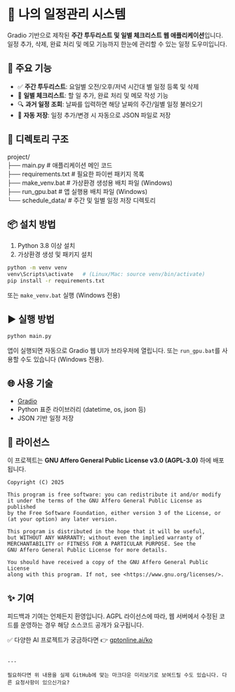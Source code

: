 
# 📅 나의 일정관리 시스템

Gradio 기반으로 제작된 **주간 투두리스트 및 일별 체크리스트 웹 애플리케이션**입니다.  
일정 추가, 삭제, 완료 처리 및 메모 기능까지 한눈에 관리할 수 있는 일정 도우미입니다.


## 🔧 주요 기능

- ✅ **주간 투두리스트**: 요일별 오전/오후/저녁 시간대 별 일정 등록 및 삭제
- 📝 **일별 체크리스트**: 할 일 추가, 완료 처리 및 메모 작성 기능
- 🔍 **과거 일정 조회**: 날짜를 입력하면 해당 날짜의 주간/일별 일정 불러오기
- 💾 **자동 저장**: 일정 추가/변경 시 자동으로 JSON 파일로 저장


## 📁 디렉토리 구조


project/  <br>
├── main.py              # 애플리케이션 메인 코드 <br>
├── requirements.txt     # 필요한 파이썬 패키지 목록 <br>
├── make\_venv.bat        # 가상환경 생성용 배치 파일 (Windows)  <br>
├── run\_gpu.bat          # 앱 실행용 배치 파일 (Windows)  <br>
└── schedule\_data/       # 주간 및 일별 일정 저장 디렉토리  <br>


## 📦 설치 방법

1. Python 3.8 이상 설치
2. 가상환경 생성 및 패키지 설치

```bash
python -m venv venv
venv\Scripts\activate   # (Linux/Mac: source venv/bin/activate)
pip install -r requirements.txt
````

또는 `make_venv.bat` 실행 (Windows 전용)


## ▶️ 실행 방법

```bash
python main.py
```

앱이 실행되면 자동으로 Gradio 웹 UI가 브라우저에 열립니다.
또는 `run_gpu.bat`를 사용할 수도 있습니다 (Windows 전용).


## 🌐 사용 기술

* [Gradio](https://www.gradio.app/)
* Python 표준 라이브러리 (datetime, os, json 등)
* JSON 기반 일정 저장


## 📜 라이선스

이 프로젝트는 **GNU Affero General Public License v3.0 (AGPL-3.0)** 하에 배포됩니다.

```
Copyright (C) 2025 

This program is free software: you can redistribute it and/or modify
it under the terms of the GNU Affero General Public License as published
by the Free Software Foundation, either version 3 of the License, or
(at your option) any later version.

This program is distributed in the hope that it will be useful,
but WITHOUT ANY WARRANTY; without even the implied warranty of
MERCHANTABILITY or FITNESS FOR A PARTICULAR PURPOSE. See the
GNU Affero General Public License for more details.

You should have received a copy of the GNU Affero General Public License
along with this program. If not, see <https://www.gnu.org/licenses/>.
```



## ✨ 기여

피드백과 기여는 언제든지 환영입니다.
AGPL 라이선스에 따라, 웹 서버에서 수정된 코드를 운영하는 경우 해당 소스코드 공개가 요구됩니다.



✅ 다양한 AI 프로젝트가 궁금하다면 👉 [gptonline.ai/ko](https://gptonline.ai/ko)

```

---

필요하다면 위 내용을 실제 GitHub에 맞는 마크다운 미리보기로 보여드릴 수도 있습니다. 다른 요청사항이 있으신가요?
```

